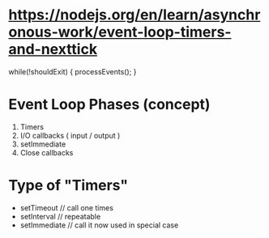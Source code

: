 # https://nodejs.org/en/learn/asynchronous-work/event-loop-timers-and-nexttick

while(!shouldExit) {
    processEvents();
}

# Event Loop Phases (concept)
1) Timers
2) I/O callbacks ( input / output )
3) setImmediate
4) Close callbacks

# Type of "Timers"
- setTimeout    // call one times
- setInterval   // repeatable
- setImmediate  // call it now used in special case